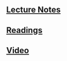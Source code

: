 ## [Lecture Notes](https://workflowy.com/s/1yfKYmA5ZH) 

## [Readings](https://workflowy.com/s/i5tP4eybmK)

## [Video](https://www.youtube.com/watch?v=1OoLfOC5Yns)
